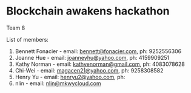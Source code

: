 # Blockchain awakens hackathon

Team 8

List of members:
1. Bennett Fonacier - email: bennett@fonacier.com, ph: 9252556306
2. Joanne Hue - email: joanneyhu@yahoo.com, ph: 4159909251
3. Kathy Norman - email: kathyenorman@gmail.com, ph: 4083078628
4. Chi-Wei - email: magacen21@yahoo.com, ph: 9258308582
5. Henry Yu - email: henryu2@yahoo.com, ph: 
6. nlin - email: nlin@mkwycloud.com
